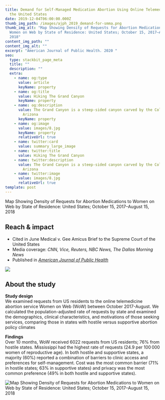 ```yaml
---
title: Demand for Self-Managed Medication Abortion Using Online Telemedicine in
  the United States
date: 2019-12-04T06:00:00.000Z
thumb_img_path: /images/ajph_2019_demand-for-smma.png
thumb_img_alt: "Map Showing Density of Requests for Abortion Medications to
  Women on Web by State of Residence: United States; October 15, 2017–August 15,
  2018"
content_img_path: ""
content_img_alt: ""
excerpt: "American Journal of Public Health. 2020 "
seo:
  type: stackbit_page_meta
  title: ""
  description: ""
  extra:
    - name: og:type
      value: article
      keyName: property
    - name: og:title
      value: Hiking The Grand Canyon
      keyName: property
    - name: og:description
      value: The Grand Canyon is a steep-sided canyon carved by the Colorado River in
        Arizona
      keyName: property
    - name: og:image
      value: images/8.jpg
      keyName: property
      relativeUrl: true
    - name: twitter:card
      value: summary_large_image
    - name: twitter:title
      value: Hiking The Grand Canyon
    - name: twitter:description
      value: The Grand Canyon is a steep-sided canyon carved by the Colorado River in
        Arizona
    - name: twitter:image
      value: images/8.jpg
      relativeUrl: true
template: post
---
```

Map Showing Density of Requests for Abortion Medications to Women on Web by State of Residence: United States; October 15, 2017–August 15, 2018

## Reach & impact

* Cited in June Medical v. Gee Amicus Brief to the Supreme Court of the United States
* Media coverage: *CNN, Vice, Reuters, NBC News, The Dallas Morning News*
* Published in *[American Journal of Public Health](https://doi.org/10.2105/AJPH.2019.305369)*

![](/images/ajph_sma_us_vol110.jpg)

## About the study

**Study design**\
We examined requests from US residents to the online telemedicine abortion service Women on Web (WoW) between October 2017-August. We calculated the population-adjusted rate of requests by state and examined the demographics, clinical characteristics, and motivations of those seeking services, comparing those in states with hostile versus supportive abortion policy climates

**Findings**\
Over 10 months, WoW received 6022 requests from US residents; 76% from hostile states. Mississippi had the highest rate of requests (24.9 per 100 000 women of reproductive age). In both hostile and supportive states, a majority (60%) reported a combination of barriers to clinic access and preferences for self-management. Cost was the most common barrier (71% in hostile states; 63% in supportive states) and privacy was the most common preference (49% in both hostile and supportive states).

![](/images/ajph_2019_demand-for-smma.png "Map Showing Density of Requests for Abortion Medications to Women on Web by State of Residence: United States; October 15, 2017–August 15, 2018")